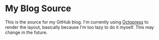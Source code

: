 # My Blog Source
This is the source for my GitHub blog. I'm currently using [Octopress](http://octopress.org/) to render the layout, basically because I'm too lazy to do it myself. This may change in the future.